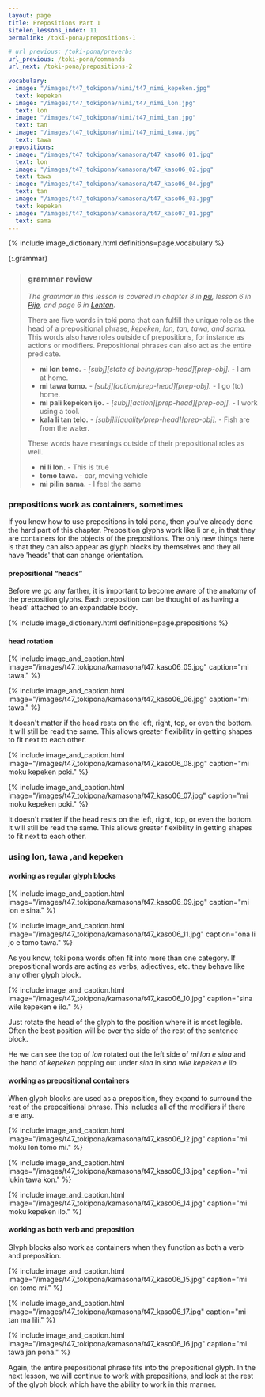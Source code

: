 ```yaml
---
layout: page
title: Prepositions Part 1
sitelen_lessons_index: 11
permalink: /toki-pona/prepositions-1

# url_previous: /toki-pona/preverbs
url_previous: /toki-pona/commands
url_next: /toki-pona/prepositions-2

vocabulary:
- image: "/images/t47_tokipona/nimi/t47_nimi_kepeken.jpg"
  text: kepeken
- image: "/images/t47_tokipona/nimi/t47_nimi_lon.jpg"
  text: lon
- image: "/images/t47_tokipona/nimi/t47_nimi_tan.jpg"
  text: tan
- image: "/images/t47_tokipona/nimi/t47_nimi_tawa.jpg"
  text: tawa
prepositions:
- image: "/images/t47_tokipona/kamasona/t47_kaso06_01.jpg"
  text: lon
- image: "/images/t47_tokipona/kamasona/t47_kaso06_02.jpg"
  text: tawa
- image: "/images/t47_tokipona/kamasona/t47_kaso06_04.jpg"
  text: tan
- image: "/images/t47_tokipona/kamasona/t47_kaso06_03.jpg"
  text: kepeken
- image: "/images/t47_tokipona/kamasona/t47_kaso07_01.jpg"
  text: sama
---
```


{% include image_dictionary.html definitions=page.vocabulary %}

{:.grammar}
>### grammar review
>
>_The grammar in this lesson is covered in chapter 8 in [pu](https://www.amazon.com/dp/B012M1RLXS), lesson 6 in [Pije](http://tokipona.net/tp/janpije/okamasona.php), and page 6 in [Lentan](https://rnd.neocities.org/tokipona/)._
>
> There are five words in toki pona that can fulfill the unique role as the head of a prepositional phrase, _kepeken, lon, tan, tawa, and sama._ This words also have roles outside of prepositions, for instance as actions or modifiers. Prepositional phrases can also act as the entire predicate.
>
>* __mi lon tomo.__ - _[subj][state of being/prep-head][prep-obj]._ - I am at home.
>* __mi tawa tomo.__ - _[subj][action/prep-head][prep-obj]._ - I go (to) home.
>* __mi pali kepeken ijo.__ - _[subj][action][prep-head][prep-obj]._ - I work using a tool.
>* __kala li tan telo.__ - _[subj]li[quality/prep-head][prep-obj]._ - Fish are from the water.
>
>These words have meanings outside of their prepositional roles as well.
>
>* __ni li lon.__ - This is true
>* __tomo tawa.__ - car, moving vehicle
>* __mi pilin sama.__ - I feel the same

### prepositions work as containers, sometimes

If you know how to use prepositions in toki pona, then you've already done the hard part of this chapter. Preposition glyphs work like li or e, in that they
    are containers for the objects of the prepositions. The only new things here is that they can also appear as glyph blocks by themselves and they all have
    'heads' that can change orientation.

#### prepositional “heads”

Before we go any farther, it is important to become aware of the anatomy of the preposition glyphs. Each preposition can be thought of as having a 'head' attached to an expandable body.

{% include image_dictionary.html definitions=page.prepositions %}

#### head rotation

{% include image_and_caption.html image="/images/t47_tokipona/kamasona/t47_kaso06_05.jpg" caption="mi tawa." %}

{% include image_and_caption.html image="/images/t47_tokipona/kamasona/t47_kaso06_06.jpg" caption="mi tawa." %}

It doesn't matter if the head rests on the left, right, top, or even the bottom. It will still be read the same. This allows greater flexibility in getting shapes to fit next to each other.

{% include image_and_caption.html image="/images/t47_tokipona/kamasona/t47_kaso06_08.jpg" caption="mi moku kepeken poki." %}

{% include image_and_caption.html image="/images/t47_tokipona/kamasona/t47_kaso06_07.jpg" caption="mi moku kepeken poki." %}

It doesn't matter if the head rests on the left, right, top, or even the bottom. It will still be read the same. This allows greater flexibility in getting shapes to fit next to each other.

### using  lon, tawa ,and  kepeken

#### working as regular glyph blocks

{% include image_and_caption.html image="/images/t47_tokipona/kamasona/t47_kaso06_09.jpg" caption="mi lon e sina." %}

{% include image_and_caption.html image="/images/t47_tokipona/kamasona/t47_kaso06_11.jpg" caption="ona li jo e tomo tawa." %}

As you know, toki pona words often fit into more than one category. If prepositional words are acting as verbs, adjectives, etc. they behave like any other glyph block.

{% include image_and_caption.html image="/images/t47_tokipona/kamasona/t47_kaso06_10.jpg" caption="sina wile kepeken e ilo." %}

Just rotate the head of the glyph to the position where it is most legible. Often the best position will be over the side of the rest of the sentence block.

He we can see the top of _lon_ rotated out the left side of _mi lon e sina_ and the hand of _kepeken_ popping out under _sina_ in _sina wile kepeken e ilo._

#### working as prepositional containers

When glyph blocks are used as a preposition, they expand to surround the rest of the prepositional phrase. This includes all of the modifiers if there are any.

{% include image_and_caption.html image="/images/t47_tokipona/kamasona/t47_kaso06_12.jpg" caption="mi moku lon tomo mi." %}

{% include image_and_caption.html image="/images/t47_tokipona/kamasona/t47_kaso06_13.jpg" caption="mi lukin tawa kon." %}

{% include image_and_caption.html image="/images/t47_tokipona/kamasona/t47_kaso06_14.jpg" caption="mi moku kepeken ilo." %}

#### working as both verb and preposition

Glyph blocks also work as containers when they function as both a verb and preposition.

{% include image_and_caption.html image="/images/t47_tokipona/kamasona/t47_kaso06_15.jpg" caption="mi lon tomo mi." %}

{% include image_and_caption.html image="/images/t47_tokipona/kamasona/t47_kaso06_17.jpg" caption="mi tan ma lili." %}

{% include image_and_caption.html image="/images/t47_tokipona/kamasona/t47_kaso06_16.jpg" caption="mi tawa jan pona." %}

Again, the entire prepositional phrase fits into the prepositional glyph. In the next lesson, we will continue to work with prepositions, and look at the rest of the glyph block which have the ability to work in this manner.
